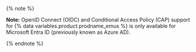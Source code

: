 {% note %}

**Note:** OpenID Connect (OIDC) and Conditional Access Policy (CAP) support for {% data variables.product.prodname_emus %} is only available for Microsoft Entra ID (previously known as Azure AD).

{% endnote %}

